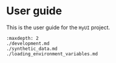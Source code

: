 # User guide

This is the user guide for the `HyUI` project.

```{toctree}
:maxdepth: 2
./development.md
./synthetic_data.md
./loading_environment_variables.md
```
